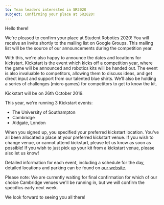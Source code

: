 ```yaml
---
to: Team leaders interested in SR2020
subject: Confirming your place at SR2020!
---
```


Hello there!

We're pleased to confirm your place at Student Robotics 2020! You will receive an invite shortly to the mailing list on Google Groups. This mailing list will be the source of our announcements during the competition year.

With this, we're also happy to announce the dates and locations for kickstart. Kickstart is the event which kicks off a competition year, where the game will be announced and robotics kits will be handed out. The event is also invaluable to competitors, allowing them to discuss ideas, and get direct input and support from our talented blue shirts. We'll also be holding a series of challenges (micro games) for competitors to get to know the kit.

Kickstart will be on 26th October 2019.

This year, we're running 3 Kickstart events:

- The University of Southampton
- Cambridge
- Aldgate, London

When you signed up, you specified your preferred kickstart location. You've all been allocated a place at your preferred kickstart venue. If you wish to change venue, or cannot attend kickstart, please let us know as soon as possible! If you wish to just pick up your kit from a kickstart venue, please also let us know!

Detailed information for each event, including a schedule for the day, detailed locations and parking can be found on [our website](https://studentrobotics.org/events/).

Please note: We are currently waiting for final confirmation for which of our choice Cambridge venues we'll be running in, but we will confirm the specifics early next week.

We look forward to seeing you all there!
